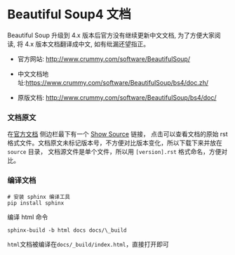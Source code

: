 # Beautiful Soup4 文档

Beautiful Soup 升级到 4.x 版本后官方没有继续更新中文文档, 为了方便大家阅读, 
将 4.x 版本文档翻译成中文, 如有纰漏还望指正。

+ 官方网站: http://www.crummy.com/software/BeautifulSoup/

+ 中文文档地址:https://www.crummy.com/software/BeautifulSoup/bs4/doc.zh/

+ 原版文档: http://www.crummy.com/software/BeautifulSoup/bs4/doc/

### 文档原文

在[官方文档](https://www.crummy.com/software/BeautifulSoup/bs4/doc/) 侧边栏最下有一个 
[Show Source](https://www.crummy.com/software/BeautifulSoup/bs4/doc/_sources/index.rst.txt) 链接，
点击可以查看文档的原始 rst 格式文件。文档原文未标记版本号，不方便对比版本变化，所以下载下来并放在 `source` 目录，
文档源文件是单个文件，所以用 `[version].rst` 格式命名，方便对比。

### 编译文档

```shell
# 安装 sphinx 编译工具
pip install sphinx
```



编译 html 命令

```shell
sphinx-build -b html docs docs/\_build
```



<code>html</code>文档被编译在<code>docs/_build/index.html</code>，直接打开即可



